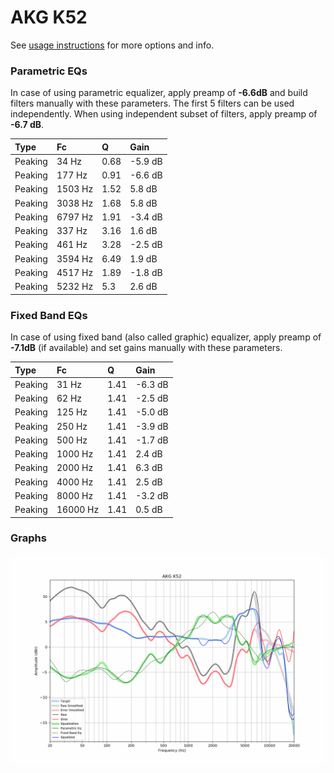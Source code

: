 # AKG K52
See [usage instructions](https://github.com/jaakkopasanen/AutoEq#usage) for more options and info.

### Parametric EQs
In case of using parametric equalizer, apply preamp of **-6.6dB** and build filters manually
with these parameters. The first 5 filters can be used independently.
When using independent subset of filters, apply preamp of **-6.7 dB**.

| Type    | Fc      |    Q | Gain    |
|:--------|:--------|:-----|:--------|
| Peaking | 34 Hz   | 0.68 | -5.9 dB |
| Peaking | 177 Hz  | 0.91 | -6.6 dB |
| Peaking | 1503 Hz | 1.52 | 5.8 dB  |
| Peaking | 3038 Hz | 1.68 | 5.8 dB  |
| Peaking | 6797 Hz | 1.91 | -3.4 dB |
| Peaking | 337 Hz  | 3.16 | 1.6 dB  |
| Peaking | 461 Hz  | 3.28 | -2.5 dB |
| Peaking | 3594 Hz | 6.49 | 1.9 dB  |
| Peaking | 4517 Hz | 1.89 | -1.8 dB |
| Peaking | 5232 Hz | 5.3  | 2.6 dB  |

### Fixed Band EQs
In case of using fixed band (also called graphic) equalizer, apply preamp of **-7.1dB**
(if available) and set gains manually with these parameters.

| Type    | Fc       |    Q | Gain    |
|:--------|:---------|:-----|:--------|
| Peaking | 31 Hz    | 1.41 | -6.3 dB |
| Peaking | 62 Hz    | 1.41 | -2.5 dB |
| Peaking | 125 Hz   | 1.41 | -5.0 dB |
| Peaking | 250 Hz   | 1.41 | -3.9 dB |
| Peaking | 500 Hz   | 1.41 | -1.7 dB |
| Peaking | 1000 Hz  | 1.41 | 2.4 dB  |
| Peaking | 2000 Hz  | 1.41 | 6.3 dB  |
| Peaking | 4000 Hz  | 1.41 | 2.5 dB  |
| Peaking | 8000 Hz  | 1.41 | -3.2 dB |
| Peaking | 16000 Hz | 1.41 | 0.5 dB  |

### Graphs
![](./AKG%20K52.png)